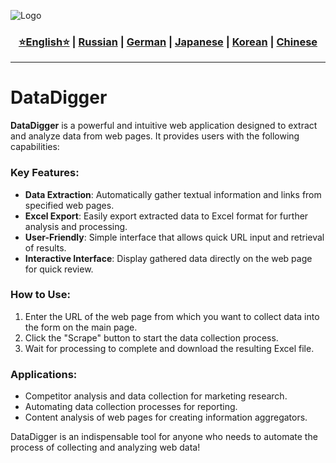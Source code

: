 ![Logo](https://github.com/Solrikk/DataDigger/blob/main/assets/result/images/orb6.png)

<div align="center"> <h3> <a href="https://github.com/Solrikk/DataDigger/blob/main/README.md">⭐English⭐</a> | <a href="https://github.com/Solrikk/DataDigger/blob/main/README_RU.md">Russian</a> | <a href="https://github.com/Solrikk/DataDigger/blob/main/README_GE.md">German</a> | <a href="https://github.com/Solrikk/DataDigger/blob/main/README_JP.md">Japanese</a> | <a href="README_KR.md">Korean</a> | <a href="README_CN.md">Chinese</a> </h3> </div>

-----------------

# DataDigger 

**DataDigger** is a powerful and intuitive web application designed to extract and analyze data from web pages. It provides users with the following capabilities:

### Key Features:

- **Data Extraction**: Automatically gather textual information and links from specified web pages.
- **Excel Export**: Easily export extracted data to Excel format for further analysis and processing.
- **User-Friendly**: Simple interface that allows quick URL input and retrieval of results.
- **Interactive Interface**: Display gathered data directly on the web page for quick review.

### How to Use:

1. Enter the URL of the web page from which you want to collect data into the form on the main page.
2. Click the "Scrape" button to start the data collection process.
3. Wait for processing to complete and download the resulting Excel file.

### Applications:

- Competitor analysis and data collection for marketing research.
- Automating data collection processes for reporting.
- Content analysis of web pages for creating information aggregators.

DataDigger is an indispensable tool for anyone who needs to automate the process of collecting and analyzing web data!
